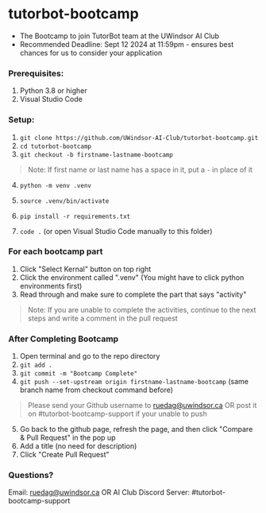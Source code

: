 # tutorbot-bootcamp
- The Bootcamp to join TutorBot team at the UWindsor AI Club
- Recommended Deadline: Sept 12 2024 at 11:59pm - ensures best chances for us to consider your application

### Prerequisites:
1. Python 3.8 or higher
2. Visual Studio Code

### Setup:

1. `git clone https://github.com/UWindsor-AI-Club/tutorbot-bootcamp.git`
2. `cd tutorbot-bootcamp`
3. `git checkout -b firstname-lastname-bootcamp`

> Note: If first name or last name has a space in it, put a `-` in place of it

4. `python -m venv .venv`

5. `source .venv/bin/activate`

6. `pip install -r requirements.txt`

7. `code .` (or open Visual Studio Code manually to this folder)

### For each bootcamp part
1. Click "Select Kernal" button on top right
2. Click the environment called ".venv" (You might have to click python environments first)
3. Read through and make sure to complete the part that says "activity"

> Note: If you are unable to complete the activities, continue to the next steps and write a comment in the pull request

### After Completing Bootcamp
1. Open terminal and go to the repo directory
2. `git add .`
3. `git commit -m "Bootcamp Complete"`
4. `git push --set-upstream origin firstname-lastname-bootcamp` (same branch name from checkout command before)

> Please send your Github username to ruedag@uwindsor.ca OR post it on #tutorbot-bootcamp-support if your unable to push

5. Go back to the github page, refresh the page, and then click "Compare & Pull Request" in the pop up
6. Add a title (no need for description)
7. Click "Create Pull Request"

### Questions?
Email: ruedag@uwindsor.ca OR 
AI Club Discord Server: #tutorbot-bootcamp-support

